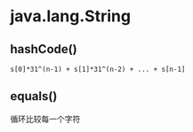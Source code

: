 # java.lang.String

## hashCode()

	s[0]*31^(n-1) + s[1]*31^(n-2) + ... + s[n-1]
## equals()
循环比较每一个字符
